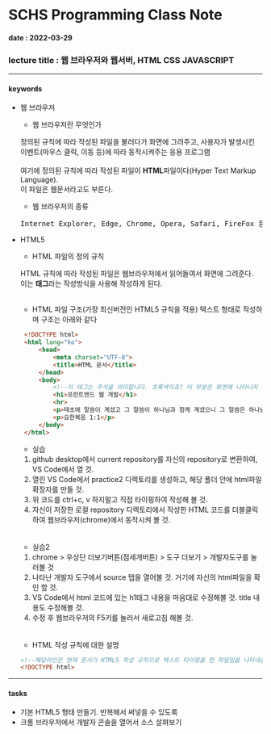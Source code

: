 # SCHS Programming Class Note
#### date : 2022-03-29
### lecture title : 웹 브라우저와 웹서버, HTML CSS JAVASCRIPT
* * *


#### keywords
* 웹 브라우저
    - 웹 브라우저란 무엇인가

    정의된 규칙에 따라 작성된 파일을 불러다가 화면에 그려주고, 사용자가 발생시킨 이벤트(마우스 클릭, 이동 등)에 따라 동작시켜주는 응용 프로그램<br/><br/>
    여기에 정의된 규칙에 따라 작성된 파일이 **HTML**파일이다(Hyper Text Markup Language).<br/>이 파일은 웹문서라고도 부른다.

    - 웹 브라우저의 종류

    <pre>Internet Explorer, Edge, Chrome, Opera, Safari, FireFox 등...</pre>

* HTML5
    - HTML 파일의 정의 규칙

    HTML 규칙에 따라 작성된 파일은 웹브라우저에서 읽어들여서 화면에 그려준다.<br/>
    이는 **태그**라는 작성방식을 사용해 작성하게 된다.<br/><br/>

    - HTML 파일 구조(가장 최신버전인 HTML5 규칙을 적용)
    텍스트 형태로 작성하며 구조는 아래와 같다
   ```HTML
    <!DOCTYPE html>
    <html lang="ko">
        <head>
            <meta charset="UTF-8">
            <title>HTML 문서</title>
        </head>
        <body>
            <!--이 태그는 주석을 의미합니다. 초록색이죠? 이 부분은 화면에 나타나지 않는 첨언용입니다.-->
            <h1>프런트엔드 웹 개발</h1>
            <hr>
            <p>태초에 말씀이 계셨고 그 말씀이 하나님과 함께 계셨으니 그 말씀은 하나님이셨느니라.</p>
            <p>요한복음 1:1</p>
        </body>
    </html>
   ```
    - 실습<br/>
    1. github desktop에서 current repository를 자신의 repository로 변환하여, VS Code에서 열 것.
    2. 열린 VS Code에서 practice2 디렉토리를 생성하고, 해당 폴더 안에 html파일 확장자를 만들 것.
    3. 위 코드를 ctrl+c, v 하지말고 직접 타이핑하여 작성해 볼 것.
    4. 자신이 저장한 로컬 repository 디렉토리에서 작성한 HTML 코드를 더블클릭하여 웹브라우저(chrome)에서 동작시켜 볼 것.
    <br/>
    <br/>
    
    - 실습2<br/>
    1. chrome > 우상단 더보기버튼(점세개버튼) > 도구 더보기 > 개발자도구를 눌러볼 것
    2. 나타난 개발자 도구에서 source 탭을 열어볼 것. 거기에 자신의 html파일을 확인 할 것.
    3. VS Code에서 html 코드에 있는 h1태그 내용을 마음대로 수정해볼 것. title 내용도 수정해볼 것.
    4. 수정 후 웹브라우저의 F5키를 눌러서 새로고침 해볼 것.
    <br/>
    <br/>

    - HTML 작성 규칙에 대한 설명<br/>
    ```HTML
    <!--해당라인은 현재 문서가 HTML5 작성 규칙으로 텍스트 타이핑을 한 파일임을 나타내줍니다.-->
    <!DOCTYPE html>
    ```


* * *
#### tasks
* 기본 HTML5 형태 만들기. 반복해서 써넣을 수 있도록
* 크롬 브라우저에서 개발자 콘솔을 열어서 소스 살펴보기